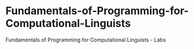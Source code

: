 # Fundamentals-of-Programming-for-Computational-Linguists
Fundamentals of Programming for Computational Linguists - Labs
